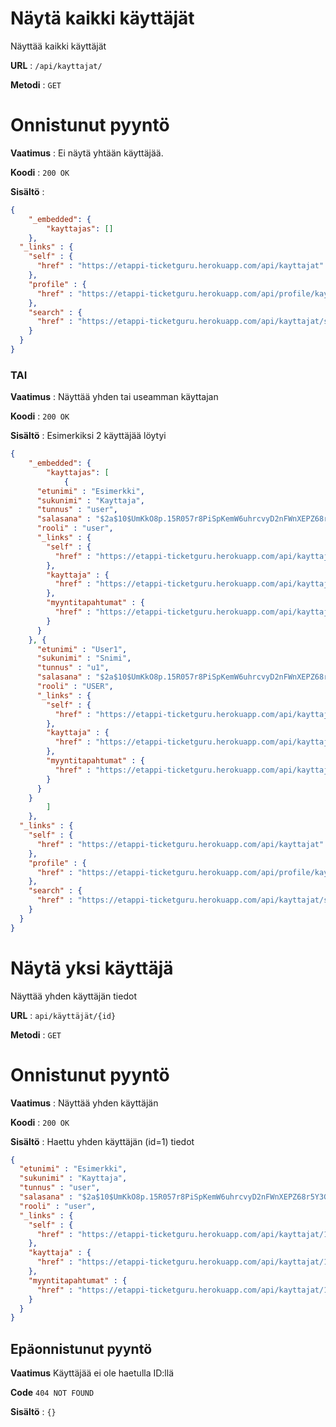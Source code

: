 # Näytä kaikki käyttäjät

Näyttää kaikki käyttäjät

**URL** : `/api/kayttajat/`

**Metodi** : `GET`

# Onnistunut pyyntö

**Vaatimus** : Ei näytä yhtään käyttäjää.

**Koodi** : `200 OK`

**Sisältö** :
```json
{
    "_embedded": {
        "kayttajas": []
    },
  "_links" : {
    "self" : {
      "href" : "https://etappi-ticketguru.herokuapp.com/api/kayttajat"
    },
    "profile" : {
      "href" : "https://etappi-ticketguru.herokuapp.com/api/profile/kayttajat"
    },
    "search" : {
      "href" : "https://etappi-ticketguru.herokuapp.com/api/kayttajat/search"
    }
  }
}    

```


### TAI

**Vaatimus** : Näyttää yhden tai useamman käyttajan

**Koodi** : `200 OK`

**Sisältö** : Esimerkiksi 2 käyttäjää löytyi

```json
{
    "_embedded": {
        "kayttajas": [
            {
      "etunimi" : "Esimerkki",
      "sukunimi" : "Kayttaja",
      "tunnus" : "user",
      "salasana" : "$2a$10$UmKkO8p.15R057r8PiSpKemW6uhrcvyD2nFWnXEPZ68r5Y3GuukZW",
      "rooli" : "user",
      "_links" : {
        "self" : {
          "href" : "https://etappi-ticketguru.herokuapp.com/api/kayttajat/1"
        },
        "kayttaja" : {
          "href" : "https://etappi-ticketguru.herokuapp.com/api/kayttajat/1"
        },
        "myyntitapahtumat" : {
          "href" : "https://etappi-ticketguru.herokuapp.com/api/kayttajat/1/myyntitapahtumat"
        }
      }
    }, {
      "etunimi" : "User1",
      "sukunimi" : "Snimi",
      "tunnus" : "u1",
      "salasana" : "$2a$10$UmKkO8p.15R057r8PiSpKemW6uhrcvyD2nFWnXEPZ68r5Y3GuukZW",
      "rooli" : "USER",
      "_links" : {
        "self" : {
          "href" : "https://etappi-ticketguru.herokuapp.com/api/kayttajat/2"
        },
        "kayttaja" : {
          "href" : "https://etappi-ticketguru.herokuapp.com/api/kayttajat/2"
        },
        "myyntitapahtumat" : {
          "href" : "https://etappi-ticketguru.herokuapp.com/api/kayttajat/2/myyntitapahtumat"
        }
      }
    }
        ]
    },
  "_links" : {
    "self" : {
      "href" : "https://etappi-ticketguru.herokuapp.com/api/kayttajat"
    },
    "profile" : {
      "href" : "https://etappi-ticketguru.herokuapp.com/api/profile/kayttajat"
    },
    "search" : {
      "href" : "https://etappi-ticketguru.herokuapp.com/api/kayttajat/search"
    }
  }
}
```
# Näytä yksi käyttäjä

Näyttää yhden käyttäjän tiedot

**URL** : `api/käyttäjät/{id}`

**Metodi** : `GET`

# Onnistunut pyyntö

**Vaatimus** : Näyttää yhden käyttäjän

**Koodi** : `200 OK`

**Sisältö** : Haettu yhden käyttäjän (id=1) tiedot
```json
{
  "etunimi" : "Esimerkki",
  "sukunimi" : "Kayttaja",
  "tunnus" : "user",
  "salasana" : "$2a$10$UmKkO8p.15R057r8PiSpKemW6uhrcvyD2nFWnXEPZ68r5Y3GuukZW",
  "rooli" : "user",
  "_links" : {
    "self" : {
      "href" : "https://etappi-ticketguru.herokuapp.com/api/kayttajat/1"
    },
    "kayttaja" : {
      "href" : "https://etappi-ticketguru.herokuapp.com/api/kayttajat/1"
    },
    "myyntitapahtumat" : {
      "href" : "https://etappi-ticketguru.herokuapp.com/api/kayttajat/1/myyntitapahtumat"
    }
  }
}
```
## Epäonnistunut pyyntö


**Vaatimus** Käyttäjää ei ole haetulla ID:llä

**Code** `404 NOT FOUND`

**Sisältö** : `{}`
